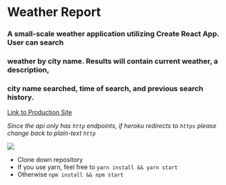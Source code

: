 # Weather Report

### A small-scale weather application utilizing Create React App.  User can search
### weather by city name.  Results will contain current weather, a description,
### city name searched, time of search, and previous search history.

[Link to Production Site](http://weather-reporto.herokuapp.com/)


*Since the api only has `http` endpoints, if heroku redirects to `https` please change back to plain-text `http`*

![](http://i.imgur.com/UVDLFgQ.png)

* Clone down repository
* If you use yarn, feel free to `yarn install && yarn start`
* Otherwise `npm install && npm start`
